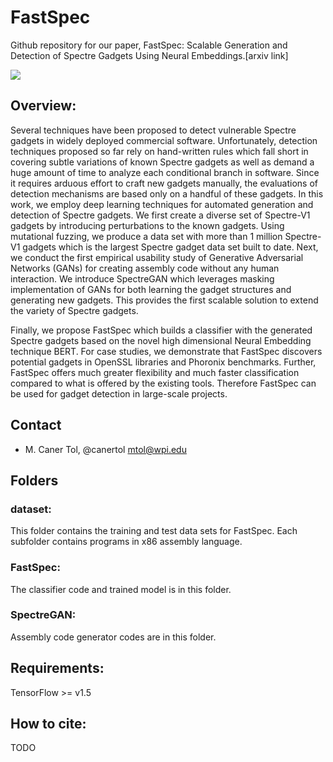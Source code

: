 # FastSpec
Github repository for our paper, FastSpec: Scalable Generation and Detection of Spectre Gadgets Using Neural Embeddings.[arxiv link]

![](FastSpec/FastSpecHD_cropped.gif)
## Overview:

Several techniques have been proposed to detect vulnerable Spectre gadgets in widely deployed commercial software. Unfortunately, detection techniques proposed so far rely on hand-written rules which fall short in covering subtle variations of known Spectre gadgets as well as demand a huge amount of time to analyze each conditional branch in software. Since it requires arduous effort to craft new gadgets manually, the evaluations of detection mechanisms are based only on a handful of these gadgets. In this work, we employ deep learning techniques for automated generation and detection of Spectre gadgets. We first create a diverse set of Spectre-V1 gadgets by introducing perturbations to the known gadgets. Using mutational fuzzing, we produce a data set with more than 1 million Spectre-V1 gadgets which is the largest Spectre gadget data set built to date. Next, we conduct the first empirical usability study of Generative Adversarial Networks (GANs) for creating assembly code without any human interaction. We introduce SpectreGAN which leverages masking implementation of GANs for both learning the gadget structures and generating new gadgets. This provides the first scalable solution to extend the variety of Spectre gadgets.

Finally, we propose FastSpec which builds a classifier with the generated Spectre gadgets based on the novel high dimensional Neural Embedding technique BERT. For case studies, we demonstrate that FastSpec discovers potential gadgets in OpenSSL libraries and Phoronix benchmarks. Further, FastSpec offers much greater flexibility and much faster classification compared to what is offered by the existing tools. Therefore FastSpec can be used for gadget detection in large-scale projects.

## Contact
* M. Caner Tol, @canertol mtol@wpi.edu

## Folders
### dataset: 
This folder contains the training and test data sets for FastSpec. Each subfolder contains programs in x86 assembly language.

### FastSpec: 
The classifier code and trained model is in this folder.

### SpectreGAN: 
Assembly code generator codes are in this folder.

## Requirements: 
TensorFlow >= v1.5

## How to cite:
TODO
